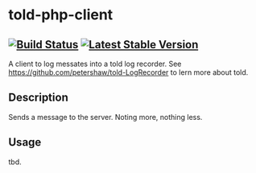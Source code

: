 told-php-client
==========
[![Build Status](https://travis-ci.org/petershaw/told-php-client.png?branch=0.0.1)](https://travis-ci.org/petershaw/told-php-client)
[![Latest Stable Version](https://poser.pugx.org/petershaw/told-client/v/stable.png)](https://packagist.org/packages/petershaw/told-client)
---

 A client to log messates into a told log recorder.
 See <https://github.com/petershaw/told-LogRecorder> to lern more about told.

Description
----------
Sends a message to the server. Noting more, nothing less.

Usage
---------

tbd.
